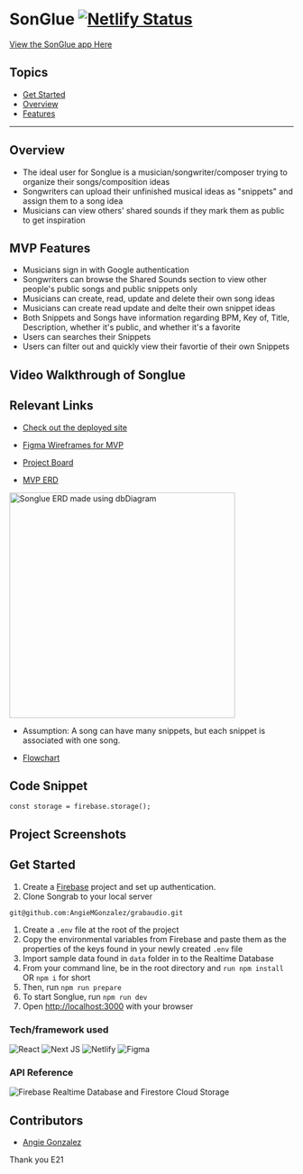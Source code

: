 # SonGlue [![Netlify Status](https://api.netlify.com/api/v1/badges/05b738ef-f461-4db8-81e6-54135f2c1883/deploy-status)](https://app.netlify.com/sites/songlue/deploys)

[View the SonGlue app Here](https://songlue.netlify.app/)

## Topics
- [Get Started](#get-started)
- [Overview](#overview)
- [Features](#features)
___
## Overview
- The ideal user for Songlue is a musician/songwriter/composer trying to organize their songs/composition ideas
- Songwriters can upload their unfinished musical ideas as "snippets" and assign them to a song idea
- Musicians can view others' shared sounds if they mark them as public to get inspiration

## MVP Features
- Musicians sign in with Google authentication
- Songwriters can browse the Shared Sounds section to view other people's public songs and public snippets only
- Musicians can create, read, update and delete their own song ideas
- Musicians can create read update and delte their own snippet ideas
- Both Snippets and Songs have information regarding BPM, Key of, Title, Description, whether it's public, and whether it's a favorite
- Users can searches their Snippets
- Users can filter out and quickly view their favortie of their own Snippets

## Video Walkthrough of Songlue

## Relevant Links
- [Check out the deployed site](https://songlue.netlify.app/)
- [Figma Wireframes for MVP](https://www.figma.com/file/qlpuv1O0nBa1gsaRUMydaS/Songlue?node-id=0%3A1&t=dKNU5YLDvctIhoVa-1)
- [Project Board](https://github.com/users/AngieMGonzalez/projects/1)

- [MVP ERD](https://dbdiagram.io/d/63ead9d4296d97641d80a8bd)
<img width="400" alt="Songlue ERD made using dbDiagram" src="https://user-images.githubusercontent.com/114124374/222018077-3e8f43cb-0196-4a95-a518-1320d6a4d26c.png">

- Assumption: A song can have many snippets, but each snippet is associated with one song. 

- [Flowchart](https://docs.google.com/presentation/d/1PAdFeMxQmASaOPz7SHPIN45Hd68XpYkwQtB-qsT0OXQ/edit?usp=sharing)

## Code Snippet
```
const storage = firebase.storage();
```

## Project Screenshots

## Get Started
1. Create a [Firebase](https://firebase.google.com/) project and set up authentication. 
1. Clone Songrab to your local server
```
git@github.com:AngieMGonzalez/grabaudio.git
```
1. Create a `.env` file at the root of the project
1. Copy the environmental variables from Firebase and paste them as the properties of the keys found in your newly created `.env` file
1. Import sample data found in `data` folder in to the Realtime Database 
1. From your command line, be in the root directory and `run npm install` OR `npm i` for short
1. Then, run `npm run prepare`
1. To start Songlue, run `npm run dev`
1. Open [http://localhost:3000](http://localhost:3000) with your browser

### Tech/framework used
![React](https://img.shields.io/badge/react-%2320232a.svg?style=for-the-badge&logo=react&logoColor=%2361DAFB)
![Next JS](https://img.shields.io/badge/Next-black?style=for-the-badge&logo=next.js&logoColor=white)
![Netlify](https://img.shields.io/badge/netlify-%23000000.svg?style=for-the-badge&logo=netlify&logoColor=#00C7B7)
![Figma](https://img.shields.io/badge/figma-%23F24E1E.svg?style=for-the-badge&logo=figma&logoColor=white)

### API Reference
![Firebase Realtime Database and Firestore Cloud Storage](https://img.shields.io/badge/firebase-%23039BE5.svg?style=for-the-badge&logo=firebase)

## Contributors
- [Angie Gonzalez](https://github.com/AngieMGonzalez)

Thank you E21
